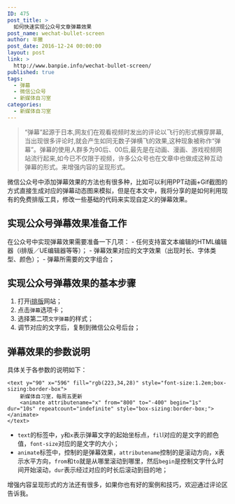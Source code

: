 ```yaml
---
ID: 475
post_title: >
  如何快速实现公众号文章弹幕效果
post_name: wechat-bullet-screen
author: 半撇
post_date: 2016-12-24 00:00:00
layout: post
link: >
  http://www.banpie.info/wechat-bullet-screen/
published: true
tags:
  - 弹幕
  - 微信公众号
  - 新媒体自习室
categories:
  - 新媒体自习室
---
```

> “弹幕”起源于日本,网友们在观看视频时发出的评论以飞行的形式横穿屏幕,当出现很多评论时,就会产生如同无数子弹横飞的效果,这种现象被称作“弹幕”。弹幕的使用人群多为90后、00后,最先是在动画、漫画、游戏视频网站流行起来,如今已不仅限于视频，许多公众号也在文章中也做成这种互动弹幕的形式。来增强内容的呈现形式。

微信公众号中添加弹幕效果的方法也有很多种，比如可以利用PPT动画+Gif截图的方式直接生成对应的弹幕动态图来模拟，但是在本文中，我将分享的是如何利用现有的免费排版工具，修改一些基础的代码来实现自定义的弹幕效果。

## 实现公众号弹幕效果准备工作

在公众号中实现弹幕效果需要准备一下几项： - 任何支持富文本编辑的HTML编辑器（i排版／UE编辑器等等）； - 弹幕效果对应的文字效果（出现时长、字体类型、颜色）； - 弹幕所需要的文字组合；

## 实现公众号弹幕效果的基本步骤

1.  打开[i排版][1]网站；
2.  点击`弹幕`选项卡；
3.  选择第二项`文字弹幕`的样式；
4.  调节对应的文字后，复制到微信公众号后台；

## 弹幕效果的参数说明

具体关于各参数的说明如下：

    <text y="90" x="596" fill="rgb(223,34,28)" style="font-size:1.2em;box-sizing:border-box">
        新媒体自习室，每周五更新
        <animate attributename="x" from="800" to="-400" begin="1s" dur="10s" repeatcount="indefinite" style="box-sizing:border-box;"></animate>
    </text>
    

*   `text`的标签中，`y`和`x`表示弹幕文字的起始坐标点，`fil`l对应的是文字的颜色值，`font-size`对应的是文字的大小；
*   `animate`标签中，控制的是弹幕效果，`attributename`控制的是滚动方向，x表示水平方向，`from`和`to`就是从哪里滚动到哪里，然后`begin`是控制文字什么时间开始滚动，`dur`表示经过对应的时长后滚动到目的地；

增强内容呈现形式的方法还有很多，如果你也有好的案例和技巧，欢迎通过评论区告诉我。

<!--stackedit_data:
eyJoaXN0b3J5IjpbMTk2NTA4NTQ1OV19
-->

<!--stackedit_data:
eyJoaXN0b3J5IjpbMTQxMDE4NTM2Nl19
-->

 [1]: http://www.ipaiban.com/